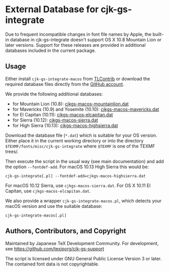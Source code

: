 External Database for cjk-gs-integrate
=============================================

Due to frequent incompatible changes in font file names by Apple,
the built-in database in cjk-gs-integrate doesn't support
OS X 10.8 Mountain Lion or later versions. Support for these
releases are provided in additional databases included in the
current package.

Usage
-----

Either install `cjk-gs-integrate-macos` from 
[TLContrib](https://contrib.texlive.info) or download the 
required database files directly from the 
[GitHub account](https://github.com/texjporg/cjk-gs-support).

We provide the following additional databases:

- for Mountain Lion (10.8):
  [cjkgs-macos-mountainlion.dat](https://raw.githubusercontent.com/texjporg/cjk-gs-support/master/cjkgs-macos-mountainlion.dat)
- for Mavericks (10.9) and Yosemite (10.10):
  [cjkgs-macos-mavericks.dat](https://raw.githubusercontent.com/texjporg/cjk-gs-support/master/cjkgs-macos-mavericks.dat)
- for El Capitan (10.11):
  [cjkgs-macos-elcapitan.dat](https://raw.githubusercontent.com/texjporg/cjk-gs-support/master/cjkgs-macos-elcapitan.dat)
- for Sierra (10.12):
  [cjkgs-macos-sierra.dat](https://raw.githubusercontent.com/texjporg/cjk-gs-support/master/cjkgs-macos-sierra.dat)
- for High Sierra (10.13):
  [cjkgs-macos-highsierra.dat](https://raw.githubusercontent.com/texjporg/cjk-gs-support/master/cjkgs-macos-highsierra.dat)

Download the database file (`*.dat`) which is suitable for
your OS version. Either place it in the current working directory
or into the directory `$TEXMF/fonts/misc/cjk-gs-integrate` where
`$TEXMF` is one of the TEXMF trees/.

Then execute the script in the usual way (see main documentation) and add
the option `--fontdef-add`. For macOS 10.13 High Sierra this would be:

`````
cjk-gs-integrate[.pl] --fontdef-add=cjkgs-macos-highsierra.dat
`````

For macOS 10.12 Sierra, use `cjkgs-macos-sierra.dat`.
For OS X 10.11 El Capitan, use `cjkgs-macos-elcapitan.dat`.

We also provide a wrapper `cjk-gs-integrate-macos.pl`, which detects your
macOS version and use the suitable database:

`````
cjk-gs-integrate-macos[.pl]
`````

Authors, Contributors, and Copyright
------------------------------------

Maintained by Japanese TeX Development Community. For development, see
  https://github.com/texjporg/cjk-gs-support

The script is licensed under GNU General Public License Version 3 or later.
The contained font data is not copyrightable.

